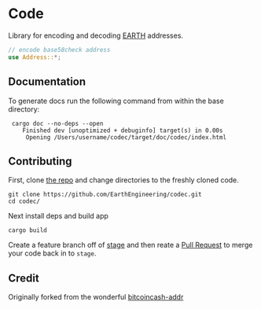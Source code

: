 # Code

Library for encoding and decoding [EARTH](https://www.earth.engineering) addresses.

```rust
// encode base58check address
use Address::*;

```

## Documentation

To generate docs run the following command from within the base directory:

```
 cargo doc --no-deps --open
    Finished dev [unoptimized + debuginfo] target(s) in 0.00s
     Opening /Users/username/codec/target/doc/codec/index.html
```

## Contributing

First, clone [the repo](https://github.com/EarthEngineering/codec) and change directories to the freshly cloned code.

```
git clone https://github.com/EarthEngineering/codec.git
cd codec/
```

Next install deps and build app

```
cargo build
```

Create a feature branch off of [stage](https://github.com/EarthEngineering/codec/tree/stage) and then reate a [Pull Request](https://github.com/EarthEngineering/codec/pulls) to merge your code back in to `stage`.

## Credit

Originally forked from the wonderful [bitcoincash-addr](https://crates.io/crates/bitcoincash-addr)
